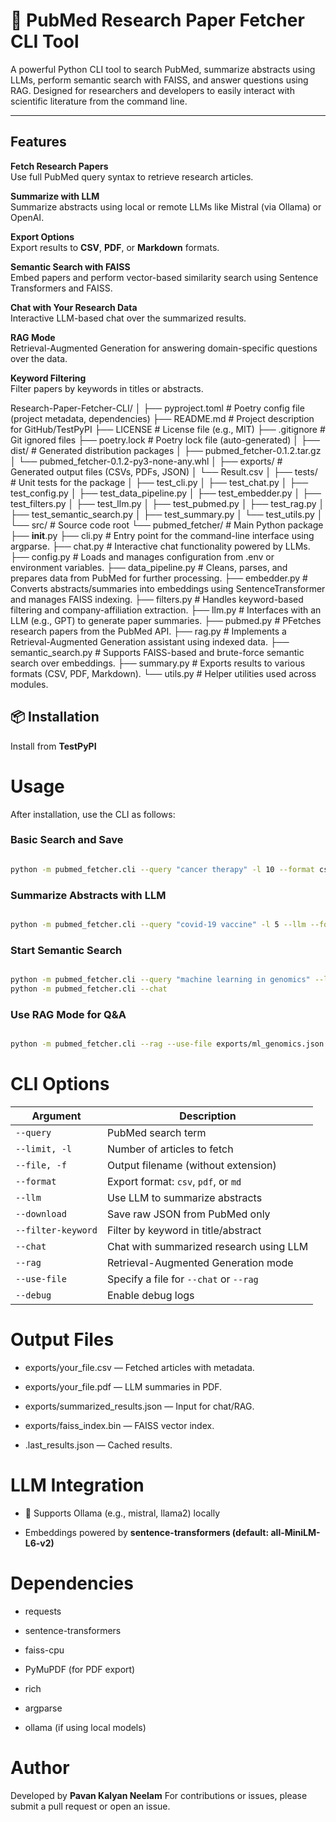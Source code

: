 # 🧪 PubMed Research Paper Fetcher CLI Tool

A powerful Python CLI tool to search PubMed, summarize abstracts using LLMs, perform semantic search with FAISS, and answer questions using RAG. Designed for researchers and developers to easily interact with scientific literature from the command line.

---

##  Features

 **Fetch Research Papers**  
Use full PubMed query syntax to retrieve research articles.

 **Summarize with LLM**  
Summarize abstracts using local or remote LLMs like Mistral (via Ollama) or OpenAI.

 **Export Options**  
Export results to **CSV**, **PDF**, or **Markdown** formats.

 **Semantic Search with FAISS**  
Embed papers and perform vector-based similarity search using Sentence Transformers and FAISS.

 **Chat with Your Research Data**  
Interactive LLM-based chat over the summarized results.

 **RAG Mode**  
Retrieval-Augmented Generation for answering domain-specific questions over the data.

 **Keyword Filtering**  
Filter papers by keywords in titles or abstracts.


Research-Paper-Fetcher-CLI/
│
├── pyproject.toml              # Poetry config file (project metadata, dependencies)
├── README.md                   # Project description for GitHub/TestPyPI
├── LICENSE                     # License file (e.g., MIT)
├── .gitignore                  # Git ignored files
├── poetry.lock                 # Poetry lock file (auto-generated)
│
├── dist/                       # Generated distribution packages
│   ├── pubmed_fetcher-0.1.2.tar.gz
│   └── pubmed_fetcher-0.1.2-py3-none-any.whl
│
├── exports/                    # Generated output files (CSVs, PDFs, JSON)
│   └── Result.csv
│
├── tests/                      # Unit tests for the package
│   ├── test_cli.py
│   ├── test_chat.py
│   ├── test_config.py
│   ├── test_data_pipeline.py
│   ├── test_embedder.py
│   ├── test_filters.py
│   ├── test_llm.py
│   ├── test_pubmed.py
│   ├── test_rag.py
│   ├── test_semantic_search.py
│   ├── test_summary.py
│   └── test_utils.py
│
└── src/                        # Source code root
    └── pubmed_fetcher/         # Main Python package
        ├── __init__.py
        ├── cli.py              # Entry point for the command-line interface using argparse.
        ├── chat.py             # Interactive chat functionality powered by LLMs.
        ├── config.py           # Loads and manages configuration from .env or environment variables.
        ├── data_pipeline.py    # Cleans, parses, and prepares data from PubMed for further processing.
        ├── embedder.py         # Converts abstracts/summaries into embeddings using SentenceTransformer and manages FAISS indexing.
        ├── filters.py          # Handles keyword-based filtering and company-affiliation extraction.
        ├── llm.py              # Interfaces with an LLM (e.g., GPT) to generate paper summaries.
        ├── pubmed.py           # PFetches research papers from the PubMed API.
        ├── rag.py              # Implements a Retrieval-Augmented Generation assistant using indexed data.
        ├── semantic_search.py  # Supports FAISS-based and brute-force semantic search over embeddings.
        ├── summary.py          # Exports results to various formats (CSV, PDF, Markdown).
        └── utils.py            # Helper utilities used across modules.



## 📦 Installation

Install from **TestPyPI**

# Usage
After installation, use the CLI as follows:

### Basic Search and Save
```bash

python -m pubmed_fetcher.cli --query "cancer therapy" -l 10 --format csv -f cancer_results
```
### Summarize Abstracts with LLM
```bash

python -m pubmed_fetcher.cli --query "covid-19 vaccine" -l 5 --llm --format pdf -f covid_summary
```
### Start Semantic Search
```bash

python -m pubmed_fetcher.cli --query "machine learning in genomics" --llm --format csv -f ml_genomics
python -m pubmed_fetcher.cli --chat
```
### Use RAG Mode for Q&A
```bash

python -m pubmed_fetcher.cli --rag --use-file exports/ml_genomics.json
```

# CLI Options
| Argument           | Description                             |
| ------------------ | --------------------------------------- |
| `--query`          | PubMed search term                      |
| `--limit, -l`      | Number of articles to fetch             |
| `--file, -f`       | Output filename (without extension)     |
| `--format`         | Export format: `csv`, `pdf`, or `md`    |
| `--llm`            | Use LLM to summarize abstracts          |
| `--download`       | Save raw JSON from PubMed only          |
| `--filter-keyword` | Filter by keyword in title/abstract     |
| `--chat`           | Chat with summarized research using LLM |
| `--rag`            | Retrieval-Augmented Generation mode     |
| `--use-file`       | Specify a file for `--chat` or `--rag`  |
| `--debug`          | Enable debug logs                       |

# Output Files
* exports/your_file.csv — Fetched articles with metadata.

* exports/your_file.pdf — LLM summaries in PDF.

* exports/summarized_results.json — Input for chat/RAG.

* exports/faiss_index.bin — FAISS vector index.

* .last_results.json — Cached results.

# LLM Integration
* 🔗 Supports Ollama (e.g., mistral, llama2) locally

* Embeddings powered by **sentence-transformers (default: all-MiniLM-L6-v2)**

# Dependencies
* requests

* sentence-transformers

* faiss-cpu

* PyMuPDF (for PDF export)

* rich

* argparse


* ollama (if using local models)

# Author
Developed by **Pavan Kalyan Neelam**
For contributions or issues, please submit a pull request or open an issue.

